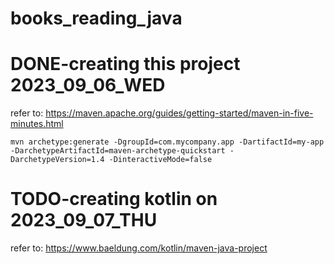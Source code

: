 # books_reading_java

# DONE-creating this project 2023_09_06_WED

refer to: https://maven.apache.org/guides/getting-started/maven-in-five-minutes.html

```shell
mvn archetype:generate -DgroupId=com.mycompany.app -DartifactId=my-app -DarchetypeArtifactId=maven-archetype-quickstart -DarchetypeVersion=1.4 -DinteractiveMode=false
```

# TODO-creating kotlin on 2023_09_07_THU

refer to: https://www.baeldung.com/kotlin/maven-java-project

